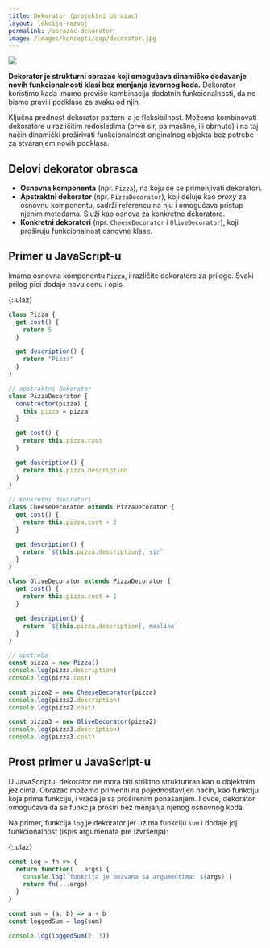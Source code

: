 ```yaml
---
title: Dekorator (projektni obrazac)
layout: lekcija-razvoj
permalink: /obrazac-dekorator
image: /images/koncepti/oop/decorator.jpg
---
```


![]({{page.image}})

**Dekorator je strukturni obrazac koji omogućava dinamičko dodavanje novih funkcionalnosti klasi bez menjanja izvornog koda.** Dekorator koristimo kada imamo previše kombinacija dodatnih funkcionalnosti, da ne bismo pravili podklase za svaku od njih.

Ključna prednost dekorator pattern-a je fleksibilnost. Možemo kombinovati dekoratore u različitim redosledima (prvo sir, pa masline, ili obrnuto) i na taj način dinamički proširivati funkcionalnost originalnog objekta bez potrebe za stvaranjem novih podklasa.

## Delovi dekorator obrasca

- **Osnovna komponenta** (npr. `Pizza`), na koju će se primenjivati dekoratori.
- **Apstraktni dekorator** (npr. `PizzaDecorator`), koji deluje kao *proxy* za osnovnu komponentu, sadrži referencu na nju i omogućava pristup njenim metodama. Služi kao osnova za konkretne dekoratore. 
- **Konkretni dekoratori** (npr. `CheeseDecorator` i `OliveDecorator`), koji proširuju funkcionalnost osnovne klase.

## Primer u JavaScript-u

Imamo osnovna komponentu `Pizza`, i različite dekoratore za priloge. Svaki prilog pici dodaje novu cenu i opis.

{:.ulaz}
```js
class Pizza {
  get cost() {
    return 5
  }

  get description() {
    return "Pizza"
  }
}

// apstraktni dekorator
class PizzaDecorator {
  constructor(pizza) {
    this.pizza = pizza
  }

  get cost() {
    return this.pizza.cost
  }

  get description() {
    return this.pizza.description
  }
}

// konkretni dekoratori
class CheeseDecorator extends PizzaDecorator {
  get cost() {
    return this.pizza.cost + 2
  }

  get description() {
    return `${this.pizza.description}, sir`
  }
}

class OliveDecorator extends PizzaDecorator {
  get cost() {
    return this.pizza.cost + 1
  }

  get description() {
    return `${this.pizza.description}, masline`
  }
}

// upotreba
const pizza = new Pizza()
console.log(pizza.description)
console.log(pizza.cost)

const pizza2 = new CheeseDecorator(pizza)
console.log(pizza2.description)
console.log(pizza2.cost)

const pizza3 = new OliveDecorator(pizza2)
console.log(pizza3.description)
console.log(pizza3.cost)
```

## Prost primer u JavaScript-u

U JavaScriptu, dekorator ne mora biti striktno strukturiran kao u objektnim jezicima. Obrazac možemo primeniti na pojednostavljen način, kao funkciju koja prima funkciju, i vraća je sa proširenim ponašanjem. I ovde, dekorator omogućava da se funkcija proširi bez menjanja njenog osnovnog koda.

Na primer, funkcija `log` je dekorator jer uzima funkciju `sum` i dodaje joj funkcionalnost (ispis argumenata pre izvršenja): 

{:.ulaz}
```js
const log = fn => {
  return function(...args) {
    console.log(`funkcija je pozvana sa argumentima: ${args}`)
    return fn(...args)
  }
}

const sum = (a, b) => a + b
const loggedSum = log(sum)

console.log(loggedSum(2, 3))
```

<!-- ## Literatura
- Angelina Njeguš, *Obrasci projektovanja softvera*, Univerzitet Singidunum, Beograd, 2023. -->